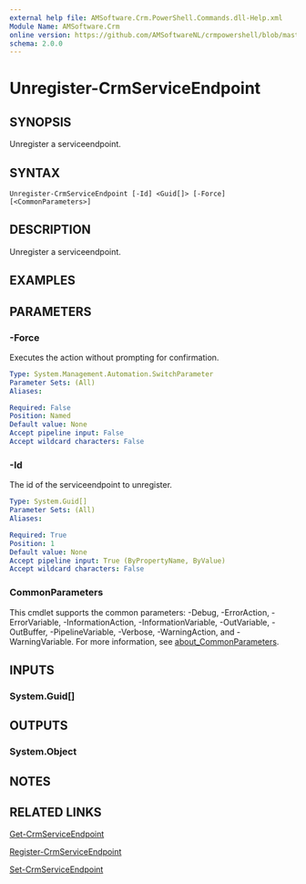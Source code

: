 ```yaml
---
external help file: AMSoftware.Crm.PowerShell.Commands.dll-Help.xml
Module Name: AMSoftware.Crm
online version: https://github.com/AMSoftwareNL/crmpowershell/blob/master/docs/Unregister-CrmServiceEndpoint.md
schema: 2.0.0
---
```


# Unregister-CrmServiceEndpoint

## SYNOPSIS
Unregister a serviceendpoint.

## SYNTAX

```
Unregister-CrmServiceEndpoint [-Id] <Guid[]> [-Force] [<CommonParameters>]
```

## DESCRIPTION
Unregister a serviceendpoint.

## EXAMPLES

## PARAMETERS

### -Force
Executes the action without prompting for confirmation.

```yaml
Type: System.Management.Automation.SwitchParameter
Parameter Sets: (All)
Aliases:

Required: False
Position: Named
Default value: None
Accept pipeline input: False
Accept wildcard characters: False
```

### -Id
The id of the serviceendpoint to unregister.

```yaml
Type: System.Guid[]
Parameter Sets: (All)
Aliases:

Required: True
Position: 1
Default value: None
Accept pipeline input: True (ByPropertyName, ByValue)
Accept wildcard characters: False
```

### CommonParameters
This cmdlet supports the common parameters: -Debug, -ErrorAction, -ErrorVariable, -InformationAction, -InformationVariable, -OutVariable, -OutBuffer, -PipelineVariable, -Verbose, -WarningAction, and -WarningVariable. For more information, see [about_CommonParameters](http://go.microsoft.com/fwlink/?LinkID=113216).

## INPUTS

### System.Guid[]

## OUTPUTS

### System.Object
## NOTES

## RELATED LINKS

[Get-CrmServiceEndpoint](Get-CrmServiceEndpoint.md)

[Register-CrmServiceEndpoint](Register-CrmServiceEndpoint.md)

[Set-CrmServiceEndpoint](Set-CrmServiceEndpoint.md)
